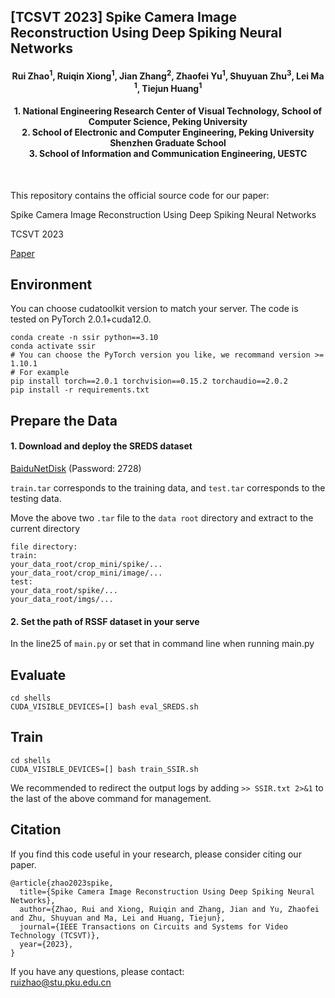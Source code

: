 ## [TCSVT 2023] Spike Camera Image Reconstruction Using Deep Spiking Neural Networks

<h4 align="center"> Rui Zhao<sup>1</sup>, Ruiqin Xiong<sup>1</sup>, Jian Zhang<sup>2</sup>, Zhaofei Yu<sup>1</sup>, Shuyuan Zhu<sup>3</sup>, Lei Ma <sup>1</sup>, Tiejun Huang<sup>1</sup> </h4>
<h4 align="center">1. National Engineering Research Center of Visual Technology, School of Computer Science, Peking University<br>
2. School of Electronic and Computer Engineering, Peking University Shenzhen Graduate School<br>
3.  School of Information and Communication Engineering, UESTC</h4><br>

This repository contains the official source code for our paper:

Spike Camera Image Reconstruction Using Deep Spiking Neural Networks

TCSVT 2023

[Paper](https://ieeexplore.ieee.org/document/10288531)



## Environment

You can choose cudatoolkit version to match your server. The code is tested on PyTorch 2.0.1+cuda12.0.

```shell
conda create -n ssir python==3.10
conda activate ssir
# You can choose the PyTorch version you like, we recommand version >= 1.10.1
# For example
pip install torch==2.0.1 torchvision==0.15.2 torchaudio==2.0.2
pip install -r requirements.txt
```

## Prepare the Data

#### 1. Download and deploy the SREDS dataset

[BaiduNetDisk](https://pan.baidu.com/s/1clA43FcxjOibL1zGTaU82g) (Password: 2728)

`train.tar` corresponds to the training data, and `test.tar` corresponds to the testing data.

Move the above two `.tar` file to the `data root` directory and extract to the current directory

```
file directory:
train:
your_data_root/crop_mini/spike/...
your_data_root/crop_mini/image/...
test:
your_data_root/spike/...
your_data_root/imgs/...
```

#### 2. Set the path of RSSF dataset in your serve

In the line25 of `main.py` or set that in command line when running main.py

## Evaluate
```shell
cd shells
CUDA_VISIBLE_DEVICES=[] bash eval_SREDS.sh
```

## Train
```shell
cd shells
CUDA_VISIBLE_DEVICES=[] bash train_SSIR.sh
```
We recommended to redirect the output logs by adding
`>> SSIR.txt 2>&1` 
to the last of the above command for management.


## Citation

If you find this code useful in your research, please consider citing our paper.

```
@article{zhao2023spike,
  title={Spike Camera Image Reconstruction Using Deep Spiking Neural Networks},
  author={Zhao, Rui and Xiong, Ruiqin and Zhang, Jian and Yu, Zhaofei and Zhu, Shuyuan and Ma, Lei and Huang, Tiejun},
  journal={IEEE Transactions on Circuits and Systems for Video Technology (TCSVT)},
  year={2023},
}
```

If you have any questions, please contact:  
ruizhao@stu.pku.edu.cn

 
